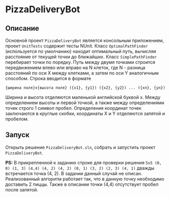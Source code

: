 # PizzaDeliveryBot

## Описание

Основной проект `PizzaDeliveryBot` является консольным приложением, проект `UnitTests` содержит тесты NUnit. Класс `OptimalPathFinder` (используется по умолчанию) находит оптимальный путь, вычисляя расстояние от текущей точки до ближайших. Класс `SimplePathFinder` перебирает точки по порядку. Путь между двумя точками строится передвижением влево или вправо на N клеток, где N - разница расстояний по оси X между клетками, а затем по оси Y аналогичным способом.
Строка вводится в формате 
``` 
{ширина поля}x{высота поля} ({x1}, {y1}) ({x2}, {y2}) ... ({xn}, {yn}) 
```
Ширина и высота отделяются маленькой английской буквой x. Между определением высоты и первой точкой, а также между определениями точек строго 1 символ пробел. Определения координат точек заключаются в круглые скобки, координаты X и Y отделяются запятой и пробелом.

## Запуск

Открыть решение `PizzaDeliveryBot.sln`, собрать и запустить проект `PizzaDeliveryBot`.

**PS:** В прикрепленной к заданию строке для проверки решения `5x5 (0, 0) (1, 3) (4,4) (4, 2) (4, 2) (0, 1) (3, 2) (2, 3) (4, 1)` дважды встречается точка (4, 2). В задании данный случай не описан. Реализованный алгоритм работает так, что в данную точку необходимо доставить 2 пиццы. Также в описании точки (4,4) отсутствует пробел после запятой.
